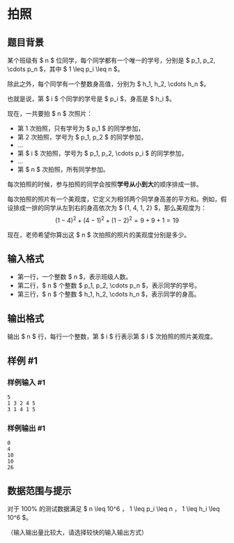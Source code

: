 # 拍照

## 题目背景

某个班级有 $ n $ 位同学，每个同学都有一个唯一的学号，分别是 $ p_1, p_2, \cdots p_n $，其中 $ 1 \leq p_i \leq n $。

除此之外，每个同学有一个整数身高值，分别为 $ h_1, h_2, \cdots h_n $。

也就是说，第 $ i $ 个同学的学号是 $ p_i $，身高是 $ h_i $。

现在，一共要拍 $ n $ 次照片：

- 第 1 次拍照，只有学号为 $ p_1 $ 的同学参加，
- 第 2 次拍照，学号为 $ p_1, p_2 $ 的同学参加，
- ...
- 第 $ i $ 次拍照，学号为 $ p_1, p_2, \cdots p_i $ 的同学参加，
- ...
- 第 $ n $ 次拍照，所有同学参加。

每次拍照的时候，参与拍照的同学会按照**学号从小到大**的顺序排成一排。

每次拍照的照片有一个美观度，它定义为相邻两个同学身高差的平方和。例如，假设排成一排的同学从左到右的身高依次为 $ \{1, 4, 1, 2\} $，那么美观度为：
$$
(1 - 4)^2 + (4 - 1)^2 + (1 - 2)^2 = 9 + 9 + 1 = 19
$$

现在，老师希望你算出这 $ n $ 次拍照的照片的美观度分别是多少。

## 输入格式

- 第一行，一个整数 $ n $，表示班级人数。
- 第二行，$ n $ 个整数 $ p_1, p_2, \cdots p_n $，表示同学的学号。
- 第三行，$ n $ 个整数 $ h_1, h_2, \cdots h_n $，表示同学的身高。

## 输出格式

输出 $ n $ 行，每行一个整数，第 $ i $ 行表示第 $ i $ 次拍照的照片美观度。

## 样例 #1

### 样例输入 #1

```
5
1 3 2 4 5
3 1 4 1 5
```

### 样例输出 #1

```
0
4
10
10
26
```

## 数据范围与提示

对于 100% 的测试数据满足 $ n \leq 10^6 $，$ 1 \leq p_i \leq n $，$ 1 \leq h_i \leq 10^6 $。

（输入输出量比较大，请选择较快的输入输出方式）